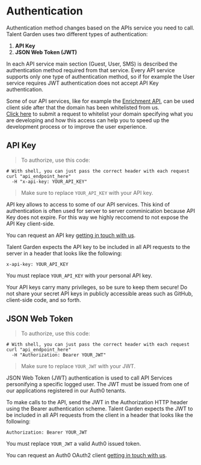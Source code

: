 # Authentication
Authentication method changes based on the APIs service you need to call.
Talent Garden uses two different types of authentication:

  1. <b>API Key</b>
  2. <b>JSON Web Token (JWT)</b>

In each API service main section (Guest, User, SMS) is described the authentication method required from that service.
Every API service supports only one type of authentication method, so if for example the User service requires JWT authentication does not accept API Key authentication.

Some of our API services, like for example the <a href="/#enrichment">Enrichment API</a>, can be used client side after that the domain has been whitelisted from us.<br>
<a href="mailto:digital@talentgarden.org?subject=[API Request] domain whitelist">Click here</a> to submit a request to whitelist your domain specifying what you are developing and how this access can help you to speed up the development process or to improve the user experience.


## API Key
> To authorize, use this code:

```shell
# With shell, you can just pass the correct header with each request
curl "api_endpoint_here"
  -H "x-api-key: YOUR_API_KEY"
```

> Make sure to replace `YOUR_API_KEY` with your API key.

API key allows to access to some of our API services.
This kind of authentication is often used for server to server comminication because API Key does not expire. For this way we highly reccomend to not expose the API Key client-side.

You can request an API key <a href='mailto:digital@talentgarden.org?subject=API key request'>getting in touch with us</a>.

Talent Garden expects the API key to be included in all API requests to the server in a header that looks like the following:

`x-api-key: YOUR_API_KEY`

<aside class="notice">
You must replace <code>YOUR_API_KEY</code> with your personal API key.
</aside>

Your API keys carry many privileges, so be sure to keep them secure! 
Do not share your secret API keys in publicly accessible areas such as GitHub, client-side code, and so forth.

## JSON Web Token
> To authorize, use this code:

```shell
# With shell, you can just pass the correct header with each request
curl "api_endpoint_here"
  -H "Authorization: Bearer YOUR_JWT"
```

> Make sure to replace `YOUR_JWT` with your JWT.

JSON Web Token (JWT) authentication is used to call API Services personifying a specific logged user.
The JWT must be issued from one of our applications registered in our Auth0 tenants.

To make calls to the API, send the JWT in the Authorization HTTP header using the Bearer authentication scheme.
Talent Garden expects the JWT to be included in all API requests from the client in a header that looks like the following:

`Authorization: Bearer YOUR_JWT`

<aside class="notice">
You must replace <code>YOUR_JWT</code> a valid Auth0 issued token.
</aside>

You can request an Auth0 OAuth2 client <a href='mailto:digital@talentgarden.org?subject=Auth0 OAuth2 client request'>getting in touch with us</a>.
